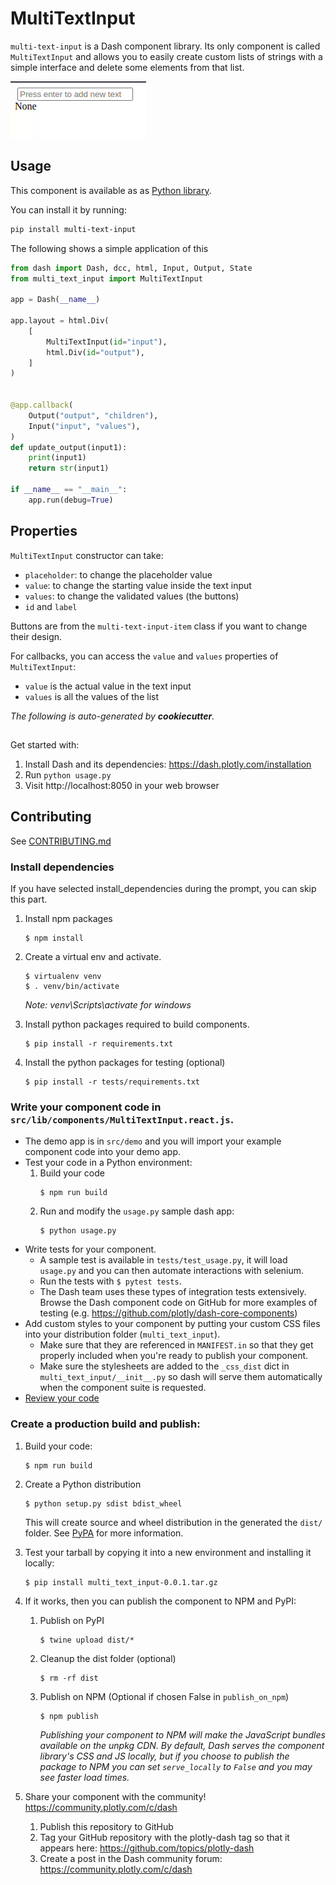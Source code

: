 # MultiTextInput

`multi-text-input` is a Dash component library. Its only component is called `MultiTextInput` and allows you to easily create custom lists of strings with a simple interface and delete some elements from that list.

![](demo-multi-text-input-dash.gif)

## Usage

This component is available as as [Python library](https://pypi.org/project/multi-text-input/0.0.1/).

You can install it by running: 

```sh
pip install multi-text-input
```

The following shows a simple application of this 

```python
from dash import Dash, dcc, html, Input, Output, State
from multi_text_input import MultiTextInput

app = Dash(__name__)

app.layout = html.Div(
    [
        MultiTextInput(id="input"),
        html.Div(id="output"),
    ]
)


@app.callback(
    Output("output", "children"),
    Input("input", "values"),
)
def update_output(input1):
    print(input1)
    return str(input1)

if __name__ == "__main__":
    app.run(debug=True)
```

## Properties

`MultiTextInput` constructor can take: 

- `placeholder`: to change the placeholder value
- `value`: to change the starting value inside the text input
- `values`: to change the validated values (the buttons)
- `id` and `label`

Buttons are from the `multi-text-input-item` class if you want to change their design.

For callbacks, you can access the `value` and `values` properties of `MultiTextInput`:

- `value` is the actual value in the text input
- `values` is all the values of the list


_The following is auto-generated by **cookiecutter**._

## 

Get started with:
1. Install Dash and its dependencies: https://dash.plotly.com/installation
2. Run `python usage.py`
3. Visit http://localhost:8050 in your web browser

## Contributing

See [CONTRIBUTING.md](./CONTRIBUTING.md)

### Install dependencies

If you have selected install_dependencies during the prompt, you can skip this part.

1. Install npm packages
    ```
    $ npm install
    ```
2. Create a virtual env and activate.
    ```
    $ virtualenv venv
    $ . venv/bin/activate
    ```
    _Note: venv\Scripts\activate for windows_

3. Install python packages required to build components.
    ```
    $ pip install -r requirements.txt
    ```
4. Install the python packages for testing (optional)
    ```
    $ pip install -r tests/requirements.txt
    ```

### Write your component code in `src/lib/components/MultiTextInput.react.js`.

- The demo app is in `src/demo` and you will import your example component code into your demo app.
- Test your code in a Python environment:
    1. Build your code
        ```
        $ npm run build
        ```
    2. Run and modify the `usage.py` sample dash app:
        ```
        $ python usage.py
        ```
- Write tests for your component.
    - A sample test is available in `tests/test_usage.py`, it will load `usage.py` and you can then automate interactions with selenium.
    - Run the tests with `$ pytest tests`.
    - The Dash team uses these types of integration tests extensively. Browse the Dash component code on GitHub for more examples of testing (e.g. https://github.com/plotly/dash-core-components)
- Add custom styles to your component by putting your custom CSS files into your distribution folder (`multi_text_input`).
    - Make sure that they are referenced in `MANIFEST.in` so that they get properly included when you're ready to publish your component.
    - Make sure the stylesheets are added to the `_css_dist` dict in `multi_text_input/__init__.py` so dash will serve them automatically when the component suite is requested.
- [Review your code](./review_checklist.md)

### Create a production build and publish:

1. Build your code:
    ```
    $ npm run build
    ```
2. Create a Python distribution
    ```
    $ python setup.py sdist bdist_wheel
    ```
    This will create source and wheel distribution in the generated the `dist/` folder.
    See [PyPA](https://packaging.python.org/guides/distributing-packages-using-setuptools/#packaging-your-project)
    for more information.

3. Test your tarball by copying it into a new environment and installing it locally:
    ```
    $ pip install multi_text_input-0.0.1.tar.gz
    ```

4. If it works, then you can publish the component to NPM and PyPI:
    1. Publish on PyPI
        ```
        $ twine upload dist/*
        ```
    2. Cleanup the dist folder (optional)
        ```
        $ rm -rf dist
        ```
    3. Publish on NPM (Optional if chosen False in `publish_on_npm`)
        ```
        $ npm publish
        ```
        _Publishing your component to NPM will make the JavaScript bundles available on the unpkg CDN. By default, Dash serves the component library's CSS and JS locally, but if you choose to publish the package to NPM you can set `serve_locally` to `False` and you may see faster load times._

5. Share your component with the community! https://community.plotly.com/c/dash
    1. Publish this repository to GitHub
    2. Tag your GitHub repository with the plotly-dash tag so that it appears here: https://github.com/topics/plotly-dash
    3. Create a post in the Dash community forum: https://community.plotly.com/c/dash
